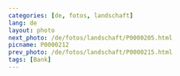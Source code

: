```yaml
---
categories: [de, fotos, landschaft]
lang: de
layout: photo
next_photo: /de/fotos/landschaft/P0000205.html
picname: P0000212
prev_photo: /de/fotos/landschaft/P0000215.html
tags: [Bank]
---
```

